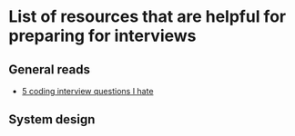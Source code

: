 # List of resources that are helpful for preparing for interviews

## General reads

- [5 coding interview questions I hate](https://blog.thoughtspile.tech/2022/03/21/bad-tech-interview/)

## System design
